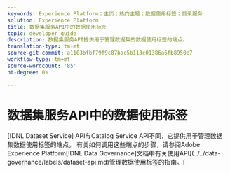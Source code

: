 ```yaml
---
keywords: Experience Platform；主页；热门主题；数据使用标签；目录服务
solution: Experience Platform
title: 数据集服务API中的数据使用标签
topic: developer guide
description: 数据集服务API提供用于管理数据集的数据使用标签的端点。
translation-type: tm+mt
source-git-commit: a1103bfbf79f9c87bac5b113c01386a6fb8950e7
workflow-type: tm+mt
source-wordcount: '85'
ht-degree: 0%

---
```



# 数据集服务API中的数据使用标签

[!DNL Dataset Service] API与Catalog Service API不同，它提供用于管理数据集数据使用标签的端点。 有关如何调用这些端点的步骤，请参阅Adobe Experience Platform[!DNL Data Governance]文档中有关使用API](../../data-governance/labels/dataset-api.md)管理数据使用标签的指南。[